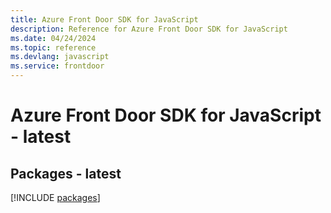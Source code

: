 ```yaml
---
title: Azure Front Door SDK for JavaScript
description: Reference for Azure Front Door SDK for JavaScript
ms.date: 04/24/2024
ms.topic: reference
ms.devlang: javascript
ms.service: frontdoor
---
```

# Azure Front Door SDK for JavaScript - latest
## Packages - latest
[!INCLUDE [packages](front-door-index.md)]